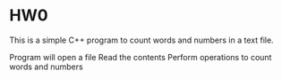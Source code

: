 # HW0

This is a simple C++ program to count words and numbers in a text file.

Program will open a file
Read the contents
Perform operations to count words and numbers
